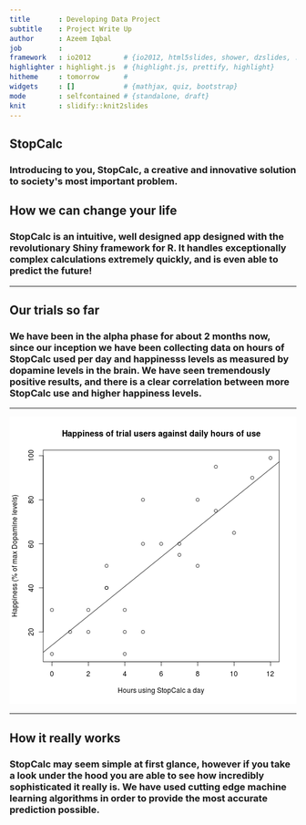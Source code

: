 ```yaml
---
title       : Developing Data Project
subtitle    : Project Write Up
author      : Azeem Iqbal
job         : 
framework   : io2012        # {io2012, html5slides, shower, dzslides, ...}
highlighter : highlight.js  # {highlight.js, prettify, highlight}
hitheme     : tomorrow      # 
widgets     : []            # {mathjax, quiz, bootstrap}
mode        : selfcontained # {standalone, draft}
knit        : slidify::knit2slides
---
```


## StopCalc  


### Introducing to you, StopCalc, a creative and innovative solution to society's most important problem.                            
                
                        
                                    
                                            

## How we can change your life

### StopCalc is an intuitive, well designed app designed with the revolutionary Shiny framework for R. It handles exceptionally complex calculations extremely quickly, and is even able to predict the future!

---

## Our trials so far

### We have been in the alpha phase for about 2 months now, since our inception we have been collecting data on hours of StopCalc used per day and happinesss levels as measured by dopamine levels in the brain. We have seen tremendously positive results, and there is a clear correlation between more StopCalc use and higher happiness levels.

---

![plot of chunk unnamed-chunk-1](assets/fig/unnamed-chunk-1-1.png) 

---

## How it really works

### StopCalc may seem simple at first glance, however if you take a look under the hood you are able to see how incredibly sophisticated it really is. We have used cutting edge machine learning algorithms in order to provide the most accurate prediction possible. 

